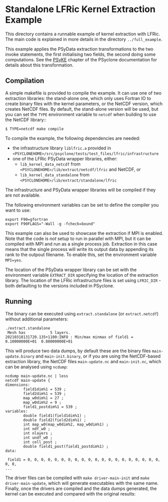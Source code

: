 # Standalone LFRic Kernel Extraction Example

This directory contains a runnable example of kernel extraction
with LFRic. The main code is explained in more details in the
directory ``../full_example``.

This example applies the PSyData extraction transformations to the
two invoke statements, the first initialising two fields, the second
doing some computations.
See the [PSyKE](https://psyclone.readthedocs.io/en/stable/psyke.html)
chapter of the PSyclone documentation for details about this transformation.

## Compilation

A simple makefile is provided to compile the example. It can use one of
two extraction libraries: the stand-alone one, which only uses Fortran IO
to create binary files with the kernel parameters, or the NetCDF version, which
creates NetCDF files. By default, the stand-alone version will be used,
but you can set the ``TYPE`` environment variable to ``netcdf`` when building to
use the NetCDF library::

    $ TYPE=netcdf make compile

 To compile the example, the following dependencies are needed:
- the infrastructure library ``liblfric.a`` provided in
  ``<PSYCLONEHOME>/src/psyclone/tests/test_files/lfric/infrastructure``
- one of the LFRic PSyData wrapper libraries, either:
    - ``lib_kernel_data_netcdf`` from
      ``<PSYCLONEHOME>/lib/extract/netcdf/lfric`` and NetCDF, or
    - ``lib_kernel_data_standalone`` from
      ``<PSYCLONEHOME>/lib/extract/standalone/lfric``

The infrastructure and PSyData wrapper libraries will be compiled
if they are not available.

The following environment variables can be set to define the compiler
you want to use:
```shell
export F90=gfortran
export F90FLAGS="-Wall -g -fcheck=bound"
```

This example can also be used to showcase the extraction if MPI is enabled.
Note that the code is *not* setup to run in parallel with MPI, but it can
be compiled with MPI and run as a single process job.
Extraction in this case means that the single process will write
its output data by appending its rank to the outpout filename. To enable
this, set the environment variable ``MPI=yes``.


The location of the PSyData wrapper library can be set with
the environment variable ``EXTRACT_DIR`` specifying the location of the
extraction library. The location of the LFRic infrastructure files is set
using ``LFRIC_DIR`` - both defaulting to the versions included in
PSyclone.

## Running

The binary can be executed using ``extract.standalone`` (or ``extract.netcdf``)
 without additional parameters:
```shell
./extract.standalone
 Mesh has           5 layers.
20210318131720.135+1100:INFO : Min/max minmax of field1 =   0.10000000E+01  0.80000000E+01
```

This will produce two data dumps, by default these are the binary files ``main-update.binary``
and ``main-init.binary``, or if you are using the NetCDF-based extraction library, the NetCDF
files ``main-update.nc`` and ``main-init.nc``, which can be
analysed using ``ncdump``:

```shell
ncdump main-update.nc | less
netcdf main-update {
dimensions:
        field1dim%1 = 539 ;
        field2dim%1 = 539 ;
        map_w0dim%1 = 27 ;
        map_w0dim%2 = 9 ;
        field1_postdim%1 = 539 ;
variables:
        double field1(field1dim%1) ;
        double field2(field2dim%1) ;
        int map_w0(map_w0dim%2, map_w0dim%1) ;
        int ndf_w0 ;
        int nlayers ;
        int undf_w0 ;
        int cell_post ;
        double field1_post(field1_postdim%1) ;
data:

 field1 = 0, 0, 0, 0, 0, 0, 0, 0, 0, 0, 0, 0, 0, 0, 0, 0, 0, 0, 0, 0, 0, 0, 
...
```

The driver files can be compiled with `make driver-main-init` and `make driver-main-update`,
which will generate executables with the same name. Finally, once the drivers are compiled
and the data dumps generated, the kernel can be executed and compared with the original
results:
